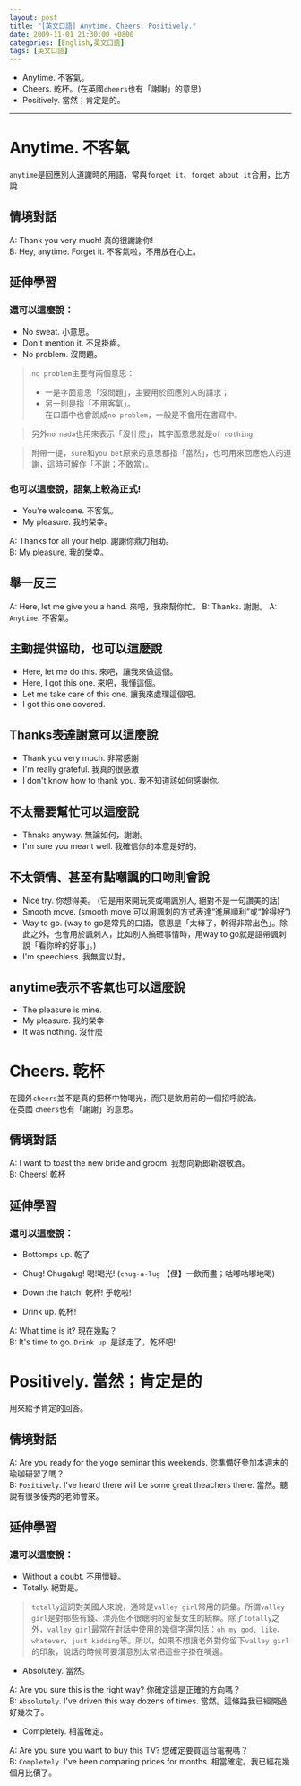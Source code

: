 ```yaml
---
layout: post
title: "[英文口語] Anytime. Cheers. Positively."
date: 2009-11-01 21:30:00 +0800
categories: [English,英文口語]
tags: [英文口語]
---
```


- Anytime. 不客氣。
- Cheers. 乾杯。(在英國`cheers`也有「謝謝」的意思)
- Positively. 當然；肯定是的。

---

# Anytime. 不客氣

`anytime`是回應別人道謝時的用語，常與`forget it`、`forget about it`合用，比方說：       

## 情境對話

A: Thank you very much! 真的很謝謝你!   
B: Hey, anytime. Forget it. 不客氣啦，不用放在心上。    

## 延伸學習
### 還可以這麼說：

- No sweat. 小意思。
- Don't mention it. 不足掛齒。
- No problem. 沒問題。

> `no problem`主要有兩個意思：      
> - 一是字面意思「沒問題」，主要用於回應別人的請求；
> - 另一則是指「不用客氣」。        
> 在口語中也會說成`no problem`，一般是不會用在書寫中。      

> 另外`no nada`也用來表示「沒什麼」，其字面意思就是`of nothing`.    

> 附帶一提，`sure`和`you bet`原來的意思都指「當然」，也可用來回應他人的道謝，這時可解作「不謝；不敢當」。       


### 也可以這麼說，語氣上較為正式!

- You're welcome. 不客氣。
- My pleasure. 我的榮幸。

A: Thanks for all your help. 謝謝你鼎力相助。   
B: My pleasure. 我的榮幸。

## 舉一反三

A: Here, let me give you a hand. 來吧，我來幫你忙。
B: Thanks. 謝謝。
A: `Anytime`. 不客氣。

## 主動提供協助，也可以這麼說

- Here, let me do this. 來吧，讓我來做這個。
- Here, I got this one. 來吧，我懂這個。
- Let me take care of this one. 讓我來處理這個吧。
- I got this one covered.

## Thanks表達謝意可以這麼說

- Thank you very much. 非常感謝
- I'm really grateful. 我真的很感激
- I don't know how to thank you. 我不知道該如何感謝你。

## 不太需要幫忙可以這麼說

- Thnaks anyway. 無論如何，謝謝。
- I'm sure you meant well. 我確信你的本意是好的。

## 不太領情、甚至有點嘲諷的口吻則會說

- Nice try. 你想得美。 (它是用來開玩笑或嘲諷別人, 絕對不是一句讚美的話)
- Smooth move. (smooth move 可以用諷刺的方式表達“進展順利”或“幹得好”)
- Way to go. (way to go是常見的口語，意思是「太棒了，幹得非常出色」。除此之外，也會用於諷刺人，比如別人搞砸事情時，用way to go就是語帶諷刺說「看你幹的好事」。)
- I'm speechless. 我無言以對。


## anytime表示不客氣也可以這麼說

- The pleasure is mine.
- My pleasure. 我的榮幸
- It was nothing. 沒什麼

# Cheers. 乾杯

在國外`cheers`並不是真的把杯中物喝光，而只是飲用前的一個招呼說法。      
在英國 `cheers`也有「謝謝」的意思。

## 情境對話

A: I want to toast the new bride and groom. 我想向新郎新娘敬酒。        
B: Cheers! 乾杯

## 延伸學習
### 還可以這麼說：

- Bottomps up. 乾了
- Chug! Chugalug! 喝!喝光! (`chug-a-lug` 【俚】一飲而盡；咕嘟咕嘟地喝)
- Down the hatch! 乾杯! 乎乾啦!

- Drink up. 乾杯! 

A: What time is it? 現在幾點？      
B: It's time to go. `Drink up`. 是該走了，乾杯吧!


# Positively. 當然；肯定是的

用來給予肯定的回答。

## 情境對話

A: Are you ready for the yogo seminar this weekends. 您準備好參加本週末的瑜珈研習了嗎？     
B: `Positively`. I've heard there will be some great theachers there. 當然。聽說有很多優秀的老師會來。

## 延伸學習
### 還可以這麼說：

- Without a doubt. 不用懷疑。
- Totally. 絕對是。

> `totally`這詞對美國人來說，通常是`valley girl`常用的詞彙。所謂`valley girl`是對那些有錢、漂亮但不很聰明的金髮女生的統稱。除了`totally`之外，`valley girl`最常在對話中使用的幾個字還包括：`oh my god`、`like`、`whatever`、`just kidding`等。所以，如果不想讓老外對你留下`valley girl`的印象，說話的時候可要潢意別太常把這些字掛在嘴邊。

- Absolutely. 當然。

A: Are you sure this is the right way? 你確定這是正確的方向嗎？     
B: `Absolutely`. I've driven this way dozens of times. 當然。這條路我已經開過好幾次了。

- Completely. 相當確定。

A: Are you sure you want to buy this TV? 您確定要買這台電視嗎？     
B: `Completely`. I've been comparing prices for months. 相當確定。我已經花幾個月比價了。